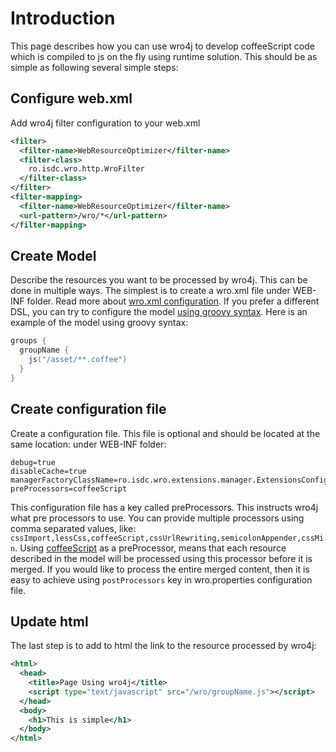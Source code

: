 # Introduction
This page describes how you can use wro4j to develop coffeeScript code which is compiled to js on the fly using runtime solution. This should be as simple as following several simple steps:


## Configure web.xml
Add wro4j filter configuration to your web.xml
```xml
<filter>
  <filter-name>WebResourceOptimizer</filter-name>
  <filter-class>
    ro.isdc.wro.http.WroFilter
  </filter-class>
</filter>
<filter-mapping>
  <filter-name>WebResourceOptimizer</filter-name>
  <url-pattern>/wro/*</url-pattern>
</filter-mapping>
```

## Create Model
Describe the resources you want to be processed by wro4j. This can be done in multiple ways. The simplest is to create a wro.xml file under WEB-INF folder. Read more about [wro.xml configuration](http://code.google.com/p/wro4j/wiki/WroFileFormat). If you prefer a different DSL, you can try to configure the model [using groovy syntax](http://code.google.com/p/wro4j/wiki/GroovyWroModel). Here is an example of the model using groovy syntax:
```groovy
groups {
  groupName {
    js("/asset/**.coffee")
  }
}
```

## Create configuration file
Create a configuration file. This file is optional and should be located at the same location: under WEB-INF folder:

```
debug=true
disableCache=true
managerFactoryClassName=ro.isdc.wro.extensions.manager.ExtensionsConfigurableWroManagerFactory
preProcessors=coffeeScript
```

This configuration file has a key called preProcessors. This instructs wro4j what pre processors to use. You can provide multiple processors using comma separated values, like: ```cssImport,lessCss,coffeeScript,cssUrlRewriting,semicolonAppender,cssMin```.
Using [coffeeScript](http://code.google.com/p/wro4j/wiki/CoffeeScriptSuport) as a preProcessor, means that each resource described in the model will be processed using this processor before it is merged. If you would like to process the entire merged content, then it is easy to achieve using ```postProcessors``` key in wro.properties configuration file.

## Update html 
The last step is to add to html the link to the resource processed by wro4j:

```xml
<html>
  <head>
    <title>Page Using wro4j</title>
    <script type="text/javascript" src="/wro/groupName.js"></script>
  </head>
  <body>
    <h1>This is simple</h1>
  </body>
</html>
```